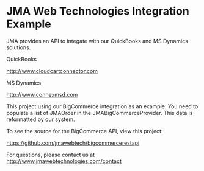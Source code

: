 JMA Web Technologies Integration Example
======================

JMA provides an API to integate with our QuickBooks and MS Dynamics solutions. 

QuickBooks

http://www.cloudcartconnector.com

MS Dynamics

http://www.connexmsd.com

This project using our BigCommerce integration as an example. You need to populate a list of JMAOrder in the JMABigCommerceProvider. This data is reformatted by our system.

To see the source for the BigCommerce API, view this project:

https://github.com/jmawebtech/bigcommercerestapi

For questions, please contact us at http://www.jmawebtechnologies.com/contact
